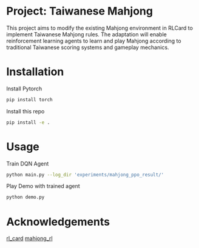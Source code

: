 # Project: Taiwanese Mahjong
This project aims to modify the existing Mahjong environment in RLCard to implement Taiwanese Mahjong rules. The adaptation will enable reinforcement learning agents to learn and play Mahjong according to traditional Taiwanese scoring systems and gameplay mechanics.

# Installation

Install Pytorch
```bash
pip install torch
```
Install this repo
```bash
pip install -e . 
```
# Usage
Train DQN Agent
```bash
python main.py --log_dir 'experiments/mahjong_ppo_result/'
```

Play Demo with trained agent
```bash
python demo.py
```
# Acknowledgements

[rl_card](https://github.com/datamllab/rlcard)
[mahjong_rl](https://github.com/sharedcare/mahjong_rl)
